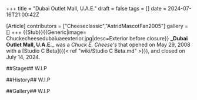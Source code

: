 +++
title = "Dubai Outlet Mall, U.A.E."
draft = false
tags = []
date = 2024-07-16T21:00:42Z

[Article]
contributors = ["Cheeseclassic","AstridMascotFan2005"]
gallery = []
+++
{{Stub}}{{Generic|image= Chuckecheesedubaiuaeexterior.jpg|desc=Exterior before closure}}
**_Dubai Outlet Mall, U.A.E.**_ was a _Chuck E. Cheese's_ that opened on May 29, 2008 with a [Studio C Beta]({{< ref "wiki/Studio C Beta.md" >}}), and closed on July 14, 2024.

##Stage##
W.I.P

##History##
W.I.P

##Gallery##
W.I.P